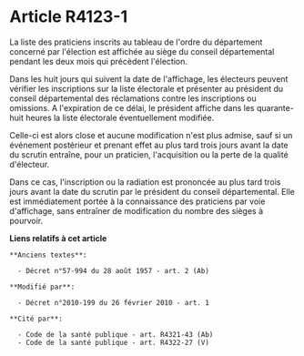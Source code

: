 # Article R4123-1

La liste des praticiens inscrits au tableau de l'ordre du département concerné par l'élection est affichée au siège du
conseil départemental pendant les deux mois qui précèdent l'élection.

Dans les huit jours qui suivent la date de l'affichage, les électeurs peuvent vérifier les inscriptions sur la liste
électorale et présenter au président du conseil départemental des réclamations contre les inscriptions ou omissions. A
l'expiration de ce délai, le président affiche dans les quarante-huit heures la liste électorale éventuellement modifiée.

Celle-ci est alors close et aucune modification n'est plus admise, sauf si un événement postérieur et prenant effet au plus
tard trois jours avant la date du scrutin entraîne, pour un praticien, l'acquisition ou la perte de la qualité d'électeur.

Dans ce cas, l'inscription ou la radiation est prononcée au plus tard trois jours avant la date du scrutin par le président
du conseil départemental. Elle est immédiatement portée à la connaissance des praticiens par voie d'affichage, sans entraîner
de modification du nombre des sièges à pourvoir.

**Liens relatifs à cet article**

	**Anciens textes**:

	  - Décret n°57-994 du 28 août 1957 - art. 2 (Ab)

	**Modifié par**:

	  - Décret n°2010-199 du 26 février 2010 - art. 1

	**Cité par**:

	  - Code de la santé publique - art. R4321-43 (Ab)
	  - Code de la santé publique - art. R4322-27 (V)

